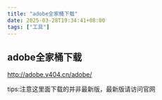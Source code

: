 ```yaml
---
title: "adobe全家桶下载"
date: 2025-03-28T19:34:41+08:00
tags: ["工具"]
---
```


## adobe全家桶下载 ##
http://adobe.v404.cn/adobe/
<br/>

tips:注意这里面下载的并非最新版，最新版请访问官网

